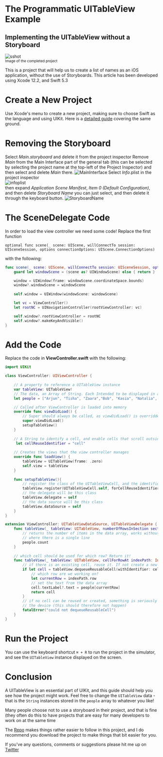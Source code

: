 # The Programmatic UITableView Example
## Implementing the UITableView without a Storyboard

![sshot](Images/completed.png)<br>
<sub>Image of the completed project</sub>

This is a project that will help us to create a list of names as an iOS application, without the use of Storyboards.
This article has been developed using Xcode 12.2, and Swift 5.3

# Create a New Project
Use Xcode's menu to create a new project, making sure to choose Swift as the language and using UIKit. Here is a 
[detailed guide](https://medium.com/@stevenpcurtis.sc/avoid-storyboards-in-your-apps-8e726df43d2e) covering the same ground.

# Removing the Storyboard
Select *Main.storyboard* and delete it from the project inspector
Remove *Main* from the Main Interface part of the general tab (this can be selected by selecting the project name at the top-left of the Project Inspector) and then select and delete *Main* there.
![MainInterface](Images/MainInterface.png)
Select *Info*.plist in the project inspector<br>
![infoplist](Images/infoplist.png)<br>
then expand *Application Scene Manifest*, *Item 0 (Default Configuration)*, and then delete *Storyboard Name* you can just select, and then delete it through the keyboard button.
 ![StoryboardName](Images/StoryboardName.png)<br>
 
# The SceneDelegate Code
In order to load the view controller we need some code! Replace the first function

`optional func scene(_ scene: UIScene, willConnectTo session: UISceneSession, options connectionOptions: UIScene.ConnectionOptions)`

with the following:

```swift
func scene(_ scene: UIScene, willConnectTo session: UISceneSession, options connectionOptions: UIScene.ConnectionOptions) {
    guard let windowScene = (scene as? UIWindowScene) else { return }

    window = UIWindow(frame: windowScene.coordinateSpace.bounds)
    window?.windowScene = windowScene
    
    self.window = UIWindow(windowScene: windowScene)

    let vc = ViewController()
    let rootNC = UINavigationController(rootViewController: vc)

    self.window?.rootViewController = rootNC
    self.window?.makeKeyAndVisible()
}
```

# Add the Code
Replace the code in **ViewController.swift** with the following:
```swift
import UIKit

class ViewController: UIViewController {
    
    // A property to reference a UITableView instance
    var tableView: UITableView!
    // The data, an Array of String. Each Intended to be displayed in a single TableViewCell
    let people = ["Arjun", "Tisha", "Zaara","Bob", "Kasia", "Natalia", "Colin", "Noah", "Liya", "Sergey"]

    // Called after ViewController is loaded into memory
    override func viewDidLoad() {
        // Super should always be called, as viewDidLoad() is overridden
        super.viewDidLoad()
        setupTableView()
    }
    
    // A String to identify a cell, and enable cells that scroll outside of the view to be reused
     let cellReuseIdentifier = "cell"
    
    // Creates the views that the view controller manages
    override func loadView() {
        tableView = UITableView(frame: .zero)
        self.view = tableView
    }
    
    func setupTableView(){
        // register the class of the UITableViewCell, and the identifier for reuse
        tableView.register(UITableViewCell.self, forCellReuseIdentifier: cellReuseIdentifier)
        // the delegate will be this class
        tableView.delegate = self
        // the data source will be this class
        tableView.dataSource = self
    }
}

extension ViewController: UITableViewDataSource, UITableViewDelegate {
    func tableView(_ tableView: UITableView, numberOfRowsInSection section: Int) -> Int {
        // returns the number of items in the data array, works without the return keyword
        // where there is a single line
        people.count
    }
    
    // which cell should be used for which row? Return it!
    func tableView(_ tableView: UITableView, cellForRowAt indexPath: IndexPath) -> UITableViewCell {
        // if there is an existing cell, reuse it. If not create a new cell
        if let cell = tableView.dequeueReusableCell(withIdentifier: cellReuseIdentifier) {
            // which row are we working on?
            let currentRow = indexPath.row
            // set the text from the data array
            cell.textLabel?.text = people[currentRow]
            return cell
        }
        // if no cell can be reused or created, something is seriously wrong so crash
        // the device (this should therefore not happen)
        fatalError("could not dequeueReusableCell")
    }
}
```

# Run the Project
You can use the keyboard shortcut `⌘ + R` to run the project in the simulator, and see the `UITableView` instance displayed on the screen.

# Conclusion
A UITableView is an essential part of UIKit, and this guide should help you see how the project might work. Feel free to change the `UITableView` data - that is the `String` instances stored in the `people` array to whatever you like!

Many people choose not to use a storyboard in their project, and that is fine (they often do this to have projects that are easy for many developers to work on at the same time

The [Repo](https://github.com/stevencurtis/SwiftCoding/tree/master/QuickGuide/ProgrammaticUITableView) makes things rather easier to follow in this project, and I do recommend you download the project to make things that bit easier for you.

If you've any questions, comments or suggestions please hit me up on [Twitter](https://twitter.com/stevenpcurtis) 